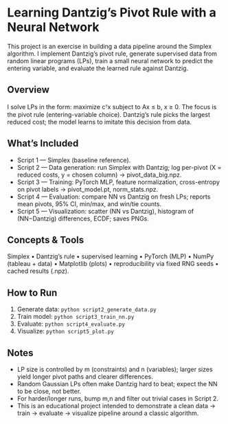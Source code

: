 # Learning Dantzig’s Pivot Rule with a Neural Network

This project is an exercise in building a data pipeline around the Simplex algorithm. I implement Dantzig’s pivot rule, generate supervised data from random linear programs (LPs), train a small neural network to predict the entering variable, and evaluate the learned rule against Dantzig.

## Overview
I solve LPs in the form: maximize cᵀx subject to Ax ≤ b, x ≥ 0. The focus is the pivot rule (entering-variable choice). Dantzig’s rule picks the largest reduced cost; the model learns to imitate this decision from data.

## What’s Included
- Script 1 — Simplex (baseline reference).
- Script 2 — Data generation: run Simplex with Dantzig; log per-pivot (X = reduced costs, y = chosen column) → pivot_data_big.npz.
- Script 3 — Training: PyTorch MLP, feature normalization, cross-entropy on pivot labels → pivot_model.pt, norm_stats.npz.
- Script 4 — Evaluation: compare NN vs Dantzig on fresh LPs; reports mean pivots, 95% CI, min/max, and win/tie counts.
- Script 5 — Visualization: scatter (NN vs Dantzig), histogram of (NN−Dantzig) differences, ECDF; saves PNGs.

## Concepts & Tools
Simplex • Dantzig’s rule • supervised learning • PyTorch (MLP) • NumPy (tableau + data) • Matplotlib (plots) • reproducibility via fixed RNG seeds • cached results (.npz).

## How to Run
1) Generate data: `python script2_generate_data.py`  
2) Train model: `python script3_train_nn.py`  
3) Evaluate: `python script4_evaluate.py`  
4) Visualize: `python script5_plot.py`

## Notes
- LP size is controlled by m (constraints) and n (variables); larger sizes yield longer pivot paths and clearer differences.  
- Random Gaussian LPs often make Dantzig hard to beat; expect the NN to be close, not better.  
- For harder/longer runs, bump m,n and filter out trivial cases in Script 2.  
- This is an educational project intended to demonstrate a clean data → train → evaluate → visualize pipeline around a classic algorithm.
